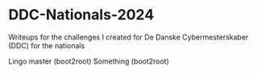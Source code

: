 # DDC-Nationals-2024
Writeups for the challenges I created for De Danske Cybermesterskaber (DDC) for the nationals

Lingo master (boot2root)
Something (boot2root)
